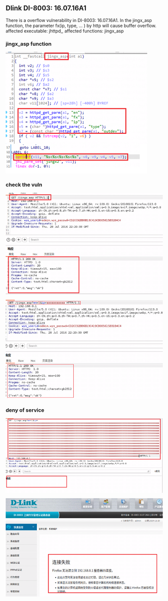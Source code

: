 ## Dlink DI-8003: 16.07.16A1

There is a overflow vulnerability in DI-8003: 16.07.16A1. In the jingx_asp function, the parameter fx(ip, type, ... ) by http will cause buffer overflow.
affected executable: jhttpd,, affected functions: jingx_asp

### jingx_asp function

![](5_1.png)

### check the vuln

![](5_2.png)


![](5_3.png)


### deny of service

![](5_4.png)


![](5_5.png)


